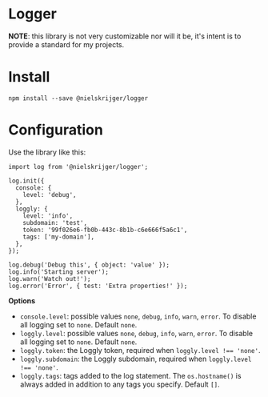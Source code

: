 # Logger

**NOTE**: this library is not very customizable nor will it be, it's intent is to provide a standard for my projects.

# Install

```
npm install --save @nielskrijger/logger
```

# Configuration

Use the library like this:

```
import log from '@nielskrijger/logger';

log.init({
  console: {
    level: 'debug',
  },
  loggly: {
    level: 'info',
    subdomain: 'test',
    token: '99f026e6-fb0b-443c-8b1b-c6e666f5a6c1',
    tags: ['my-domain'],
  },
});

log.debug('Debug this', { object: 'value' });
log.info('Starting server');
log.warn('Watch out!');
log.error('Error', { test: 'Extra properties!' });
```

**Options**

- `console.level`: possible values `none`, `debug`, `info`, `warn`, `error`. To disable all logging set to `none`. Default `none`.
- `loggly.level`: possible values `none`, `debug`, `info`, `warn`, `error`. To disable all logging set to `none`. Default `none`.
- `loggly.token`: the Loggly token, required when `loggly.level !== 'none'`.
- `loggly.subdomain`: the Loggly subdomain, required when `loggly.level !== 'none'`.
- `loggly.tags`: tags added to the log statement. The `os.hostname()` is always added in addition to any tags you specify. Default `[]`.
